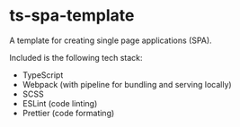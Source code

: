# ts-spa-template

A template for creating single page applications (SPA).

Included is the following tech stack:

* TypeScript
* Webpack (with pipeline for bundling and serving locally)
* SCSS
* ESLint (code linting)
* Prettier (code formating)
